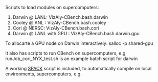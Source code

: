 Scripts to load modules on supercomputers:
1. Darwin @ LANL: VizAly-CBench.bash.darwin 
2. Cooley @ ANL : VizAly-CBench.bash.cooley
3. Cori @ NERSC: VizAly-CBench.bash.cori
4. Darwin @ LANL with GPU : VizAly-CBench.bash.darwin.gpu

To allocarte a GPU node on Darwin interactively:
salloc -p shared-gpu

It also has scripts to run CBench on supercomputers, e.g  runJob_cori_NYX_test.sh is an example batch script for darwin

A working [SPACK](https://github.com/spack/spack) script is included, to automatically compile on local environments, supercomputers, e.g.
